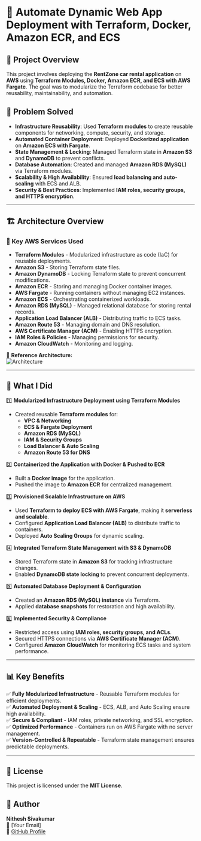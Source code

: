 # 🚗 Automate Dynamic Web App Deployment with Terraform, Docker, Amazon ECR, and ECS

## 📌 Project Overview

This project involves deploying the **RentZone car rental application** on **AWS** using **Terraform Modules, Docker, Amazon ECR, and ECS with AWS Fargate**. The goal was to modularize the Terraform codebase for better reusability, maintainability, and automation.

## 🎯 Problem Solved

- **Infrastructure Reusability**: Used **Terraform modules** to create reusable components for networking, compute, security, and storage.
- **Automated Container Deployment**: Deployed **Dockerized application** on **Amazon ECS with Fargate**.
- **State Management & Locking**: Managed Terraform state in **Amazon S3** and **DynamoDB** to prevent conflicts.
- **Database Automation**: Created and managed **Amazon RDS (MySQL)** via Terraform modules.
- **Scalability & High Availability**: Ensured **load balancing and auto-scaling** with ECS and ALB.
- **Security & Best Practices**: Implemented **IAM roles, security groups, and HTTPS encryption**.

---

## 🏗️ Architecture Overview

### 🔹 Key AWS Services Used
- **Terraform Modules** - Modularized infrastructure as code (IaC) for reusable deployments.
- **Amazon S3** - Storing Terraform state files.
- **Amazon DynamoDB** - Locking Terraform state to prevent concurrent modifications.
- **Amazon ECR** - Storing and managing Docker container images.
- **AWS Fargate** - Running containers without managing EC2 instances.
- **Amazon ECS** - Orchestrating containerized workloads.
- **Amazon RDS (MySQL)** - Managed relational database for storing rental records.
- **Application Load Balancer (ALB)** - Distributing traffic to ECS tasks.
- **Amazon Route 53** - Managing domain and DNS resolution.
- **AWS Certificate Manager (ACM)** - Enabling HTTPS encryption.
- **IAM Roles & Policies** - Managing permissions for security.
- **Amazon CloudWatch** - Monitoring and logging.

📌 **Reference Architecture:**  
![Architecture](RentZone-Terraform-Modules.jpg)

---

## 🚀 What I Did

1️⃣ **Modularized Infrastructure Deployment using Terraform Modules**  
- Created reusable **Terraform modules** for:
  - **VPC & Networking**
  - **ECS & Fargate Deployment**
  - **Amazon RDS (MySQL)**
  - **IAM & Security Groups**
  - **Load Balancer & Auto Scaling**
  - **Amazon Route 53 for DNS**  

2️⃣ **Containerized the Application with Docker & Pushed to ECR**  
- Built a **Docker image** for the application.  
- Pushed the image to **Amazon ECR** for centralized management.  

3️⃣ **Provisioned Scalable Infrastructure on AWS**  
- Used **Terraform to deploy ECS with AWS Fargate**, making it **serverless and scalable**.  
- Configured **Application Load Balancer (ALB)** to distribute traffic to containers.  
- Deployed **Auto Scaling Groups** for dynamic scaling.  

4️⃣ **Integrated Terraform State Management with S3 & DynamoDB**  
- Stored Terraform state in **Amazon S3** for tracking infrastructure changes.  
- Enabled **DynamoDB state locking** to prevent concurrent deployments.  

5️⃣ **Automated Database Deployment & Configuration**  
- Created an **Amazon RDS (MySQL) instance** via Terraform.  
- Applied **database snapshots** for restoration and high availability.  

6️⃣ **Implemented Security & Compliance**  
- Restricted access using **IAM roles, security groups, and ACLs**.  
- Secured HTTPS connections via **AWS Certificate Manager (ACM)**.  
- Configured **Amazon CloudWatch** for monitoring ECS tasks and system performance.  

---

## 📊 Key Benefits

✅ **Fully Modularized Infrastructure** - Reusable Terraform modules for efficient deployments.  
✅ **Automated Deployment & Scaling** - ECS, ALB, and Auto Scaling ensure high availability.  
✅ **Secure & Compliant** - IAM roles, private networking, and SSL encryption.  
✅ **Optimized Performance** - Containers run on AWS Fargate with no server management.  
✅ **Version-Controlled & Repeatable** - Terraform state management ensures predictable deployments.  

---

## 📜 License
This project is licensed under the **MIT License**.

## 👤 Author
**Nithesh Sivakumar**  
📧 [Your Email]  
🔗 [GitHub Profile](https://github.com/yourusername)

